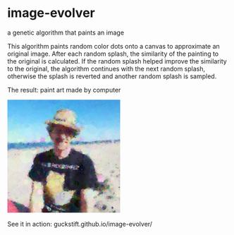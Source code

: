 # image-evolver

a genetic algorithm that paints an image

This algorithm paints random color dots onto a canvas to approximate an original image. After each random splash, the similarity of
the painting to the original is calculated. If the random splash helped improve the similarity to the original, the algorithm continues with
the next random splash, otherwise the splash is reverted and another random splash is sampled.

The result: paint art made by computer

![Sample after 8780 splashes](./after8780.png)

See it in action: guckstift.github.io/image-evolver/

